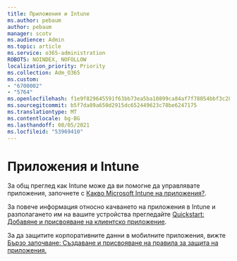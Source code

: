 ```yaml
---
title: Приложения и Intune
ms.author: pebaum
author: pebaum
manager: scotv
ms.audience: Admin
ms.topic: article
ms.service: o365-administration
ROBOTS: NOINDEX, NOFOLLOW
localization_priority: Priority
ms.collection: Adm_O365
ms.custom:
- "6700002"
- "5764"
ms.openlocfilehash: f1e9f829645591f63bb73ea5ba10899ca84af7f78054bbf3c285cb1f24866ca3
ms.sourcegitcommit: b5f7da89a650d2915dc652449623c78be6247175
ms.translationtype: MT
ms.contentlocale: bg-BG
ms.lasthandoff: 08/05/2021
ms.locfileid: "53969410"
---
```

# <a name="apps-and-intune"></a>Приложения и Intune

За общ преглед как Intune може да ви помогне да управлявате приложения, започнете с [Какво Microsoft Intune на приложения?](https://docs.microsoft.com/mem/intune/apps/app-management).

За повече информация относно качването на приложения в Intune и разполагането им на вашите устройства прегледайте  [Quickstart: Добавяне и присвояване на клиентско приложение](https://docs.microsoft.com/mem/intune/apps/quickstart-add-assign-app).

За да защитите корпоративните данни в мобилните приложения, вижте [Бързо започване: Създаване и присвояване на правила за защита на приложения.](https://docs.microsoft.com/mem/intune/apps/quickstart-create-assign-app-policy)